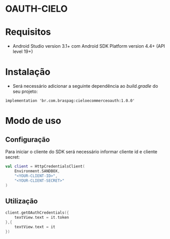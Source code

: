 # OAUTH-CIELO

# Requisitos

- Android Studio version 3.1+ com Android SDK Platform version 4.4+ (API level 19+)

# Instalação

- Será necessário adicionar a seguinte dependência ao *build.gradle* do seu projeto:

``ìmplementation 'br.com.braspag:cieloecommerceoauth:1.0.0'``

# Modo de uso

## Configuração

Para iniciar o cliente do SDK será necessário informar cliente id e cliente secret:
```kotlin
val client = HttpCredentialsClient(
    Environment.SANDBOX,
    "<YOUR-CLIENT-ID>",
    "<YOUR-CLIENT-SECRET>"
)
```

## Utilização
```kotlin
client.getOAuthCredentials({
    textView.text = it.token
},{
    textView.text = it
})
```
